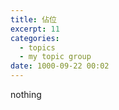 ```yaml
---
title: 佔位
excerpt: 11
categories:
  - topics
  - my topic group
date: 1000-09-22 00:02
---
```


nothing
